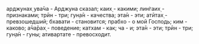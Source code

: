 арджунах̣ ува̄ча - Арджуна сказал; каих̣ - какими; лин̇гаих̣ - признаками; трӣн - три; гун̣а̄н - качества; эта̄н - эти; атӣтах̣ - превзошедший; бхавати - становится; прабхо - о мой Господь; ким - каково; а̄ча̄рах̣ - поведение; катхам - как; ча - и; эта̄н - эти; трӣн - три; гун̣а̄н - гуны; ативартате - превосходит.